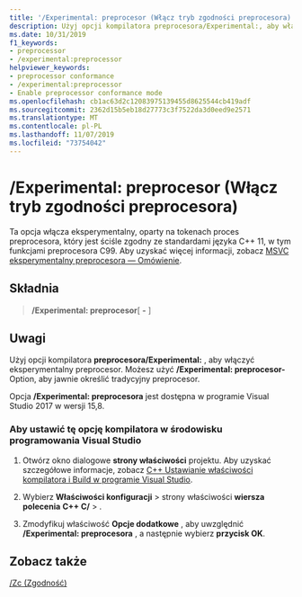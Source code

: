 ```yaml
---
title: '/Experimental: preprocesor (Włącz tryb zgodności preprocesora)'
description: Użyj opcji kompilatora preprocesora/Experimental:, aby włączyć obsługę kompilatora eksperymentalnego dla preprocesora, który jest zgodny ze standardem.
ms.date: 10/31/2019
f1_keywords:
- preprocessor
- /experimental:preprocessor
helpviewer_keywords:
- preprocessor conformance
- /experimental:preprocessor
- Enable preprocessor conformance mode
ms.openlocfilehash: cb1ac63d2c12083975139455d8625544cb419adf
ms.sourcegitcommit: 2362d15b5eb18d27773c3f7522da3d0eed9e2571
ms.translationtype: MT
ms.contentlocale: pl-PL
ms.lasthandoff: 11/07/2019
ms.locfileid: "73754042"
---
```

# <a name="experimentalpreprocessor-enable-preprocessor-conformance-mode"></a>/Experimental: preprocesor (Włącz tryb zgodności preprocesora)

Ta opcja włącza eksperymentalny, oparty na tokenach proces preprocesora, który jest ściśle zgodny ze standardami języka C++ 11, w tym funkcjami preprocesora C99. Aby uzyskać więcej informacji, zobacz [MSVC eksperymentalny preprocesora — Omówienie](../../preprocessor/preprocessor-experimental-overview.md).

## <a name="syntax"></a>Składnia

> **/Experimental: preprocesor**[ **-** ]

## <a name="remarks"></a>Uwagi

Użyj opcji kompilatora **preprocesora/Experimental:** , aby włączyć eksperymentalny preprocesor. Możesz użyć **/Experimental: preprocesor-** Option, aby jawnie określić tradycyjny preprocesor.

Opcja **/Experimental: preprocesora** jest dostępna w programie Visual Studio 2017 w wersji 15,8.

### <a name="to-set-this-compiler-option-in-the-visual-studio-development-environment"></a>Aby ustawić tę opcję kompilatora w środowisku programowania Visual Studio

1. Otwórz okno dialogowe **strony właściwości** projektu. Aby uzyskać szczegółowe informacje, zobacz [ C++ Ustawianie właściwości kompilatora i Build w programie Visual Studio](../working-with-project-properties.md).

1. Wybierz **Właściwości konfiguracji** > strony właściwości **wiersza polecenia** **C++ C/**  > .

1. Zmodyfikuj właściwość **Opcje dodatkowe** , aby uwzględnić **/Experimental: preprocesora** , a następnie wybierz **przycisk OK**.

## <a name="see-also"></a>Zobacz także

[/Zc (Zgodność)](zc-conformance.md)
